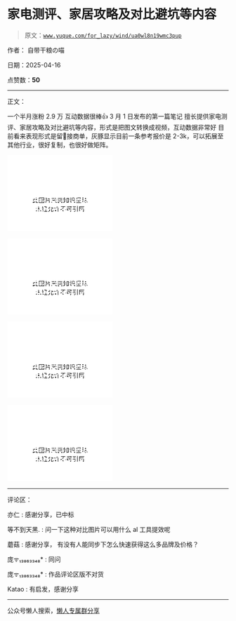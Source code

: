 # 家电测评、家居攻略及对比避坑等内容

> 原文：[`www.yuque.com/for_lazy/wind/ua0wl8n19wmc3pup`](https://www.yuque.com/for_lazy/wind/ua0wl8n19wmc3pup)

作者： 自带干粮の喵

日期：2025-04-16

点赞数：**50**

* * *

正文：

一个半月涨粉 2.9 万 互动数据很棒👍 3 月 1 日发布的第一篇笔记 擅长提供家电测评、家居攻略及对比避坑等内容，形式是把图文转换成视频，互动数据非常好
目前看来表现形式是留📮接商单，灰豚显示目前一条参考报价是 2-3k，可以拓展至其他行业，很好复制，也很好做矩阵。

![](img/196adf70bf212e8c9c87d7e09b978a86.png "None")

![](img/d7639756a0062ab60d5f0271a4071ccd.png "None")

![](img/fe1d182edc885fb7da75acdc69a1d1eb.png "None")

![](img/e9c6ed442981d951aa36f5bb113621ec.png "None")

* * *

评论区：

亦仁 : 感谢分享，已中标

等不到天黑. : 问一下这种对比图片可以用什么 al 工具提效呢

蘑菇 : 感谢分享， 有没有人能同步下怎么快速获得这么多品牌及价格？

庞ᯤ₁₃₈₆₃₃₄₈* : 同问

庞ᯤ₁₃₈₆₃₃₄₈* : 作品评论区版不对货

Katao : 有启发，感谢分享

* * *

公众号懒人搜索，[懒人专属群分享](https://lazybook.fun/#/blog/group)